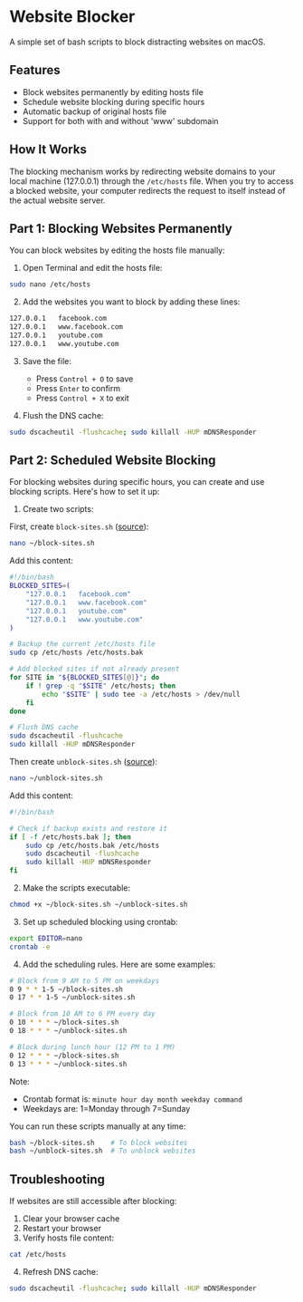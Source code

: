 # Website Blocker

A simple set of bash scripts to block distracting websites on macOS.

## Features

- Block websites permanently by editing hosts file
- Schedule website blocking during specific hours
- Automatic backup of original hosts file
- Support for both with and without 'www' subdomain

## How It Works

The blocking mechanism works by redirecting website domains to your local machine (127.0.0.1) through the `/etc/hosts` file. When you try to access a blocked website, your computer redirects the request to itself instead of the actual website server.

## Part 1: Blocking Websites Permanently

You can block websites by editing the hosts file manually:

1. Open Terminal and edit the hosts file:

```bash
sudo nano /etc/hosts
```

2. Add the websites you want to block by adding these lines:

```bash
127.0.0.1   facebook.com
127.0.0.1   www.facebook.com
127.0.0.1   youtube.com
127.0.0.1   www.youtube.com
```

3. Save the file:

   - Press `Control + O` to save
   - Press `Enter` to confirm
   - Press `Control + X` to exit

4. Flush the DNS cache:

```bash
sudo dscacheutil -flushcache; sudo killall -HUP mDNSResponder
```

## Part 2: Scheduled Website Blocking

For blocking websites during specific hours, you can create and use blocking scripts. Here's how to set it up:

1. Create two scripts:

First, create `block-sites.sh` ([source](https://github.com/janjezek/website-blocking/blob/main/block-sites.sh)):

```bash
nano ~/block-sites.sh
```

Add this content:

```bash
#!/bin/bash
BLOCKED_SITES=(
    "127.0.0.1   facebook.com"
    "127.0.0.1   www.facebook.com"
    "127.0.0.1   youtube.com"
    "127.0.0.1   www.youtube.com"
)

# Backup the current /etc/hosts file
sudo cp /etc/hosts /etc/hosts.bak

# Add blocked sites if not already present
for SITE in "${BLOCKED_SITES[@]}"; do
    if ! grep -q "$SITE" /etc/hosts; then
        echo "$SITE" | sudo tee -a /etc/hosts > /dev/null
    fi
done

# Flush DNS cache
sudo dscacheutil -flushcache
sudo killall -HUP mDNSResponder
```

Then create `unblock-sites.sh` ([source](https://github.com/janjezek/website-blocking/blob/main/unblock-sites.sh)):

```bash
nano ~/unblock-sites.sh
```

Add this content:

```bash
#!/bin/bash

# Check if backup exists and restore it
if [ -f /etc/hosts.bak ]; then
    sudo cp /etc/hosts.bak /etc/hosts
    sudo dscacheutil -flushcache
    sudo killall -HUP mDNSResponder
fi
```

2. Make the scripts executable:

```bash
chmod +x ~/block-sites.sh ~/unblock-sites.sh
```

3. Set up scheduled blocking using crontab:

```bash
export EDITOR=nano
crontab -e
```

4. Add the scheduling rules. Here are some examples:

```bash
# Block from 9 AM to 5 PM on weekdays
0 9 * * 1-5 ~/block-sites.sh
0 17 * * 1-5 ~/unblock-sites.sh

# Block from 10 AM to 6 PM every day
0 10 * * * ~/block-sites.sh
0 18 * * * ~/unblock-sites.sh

# Block during lunch hour (12 PM to 1 PM)
0 12 * * * ~/block-sites.sh
0 13 * * * ~/unblock-sites.sh
```

Note:

- Crontab format is: `minute hour day month weekday command`
- Weekdays are: 1=Monday through 7=Sunday

You can run these scripts manually at any time:

```bash
bash ~/block-sites.sh    # To block websites
bash ~/unblock-sites.sh  # To unblock websites
```

## Troubleshooting

If websites are still accessible after blocking:

1. Clear your browser cache
2. Restart your browser
3. Verify hosts file content:

```bash
cat /etc/hosts
```

4. Refresh DNS cache:

```bash
sudo dscacheutil -flushcache; sudo killall -HUP mDNSResponder
```
